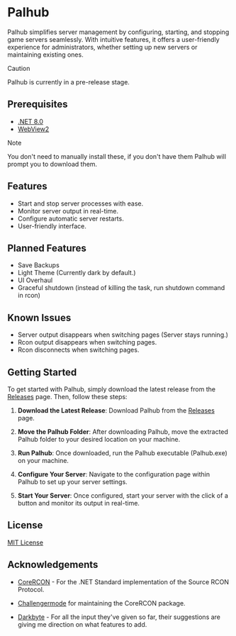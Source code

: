 # Palhub
 Palhub simplifies server management by configuring, starting, and stopping game servers seamlessly. With intuitive features, it offers a user-friendly experience for administrators, whether setting up new servers or maintaining existing ones.

 > [!CAUTION]  
> Palhub is currently in a pre-release stage.

## Prerequisites

- [.NET 8.0](https://dotnet.microsoft.com/en-us/download/dotnet/thank-you/sdk-8.0.201-windows-x64-installer)
- [WebView2](https://developer.microsoft.com/en-us/microsoft-edge/webview2/consumer/?form=MA13LH)

 > [!NOTE]  
> You don't need to manually install these, if you don't have them Palhub will prompt you to download them.

## Features

- Start and stop server processes with ease.
- Monitor server output in real-time.
- Configure automatic server restarts.
- User-friendly interface.

## Planned Features

- Save Backups
- Light Theme (Currently dark by default.)
- UI Overhaul
- Graceful shutdown (instead of killing the task, run shutdown command in rcon)

## Known Issues

- Server output disappears when switching pages (Server stays running.)
- Rcon output disappears when switching pages.
- Rcon disconnects when switching pages.

## Getting Started

To get started with Palhub, simply download the latest release from the [Releases](https://github.com/arieslr/palhub/releases) page. Then, follow these steps:

1. **Download the Latest Release**: Download Palhub from the [Releases](https://github.com/arieslr/palhub/releases) page.

2. **Move the Palhub Folder**: After downloading Palhub, move the extracted Palhub folder to your desired location on your machine.

3. **Run Palhub**: Once downloaded, run the Palhub executable (Palhub.exe) on your machine.

4. **Configure Your Server**: Navigate to the configuration page within Palhub to set up your server settings.

5. **Start Your Server**: Once configured, start your server with the click of a button and monitor its output in real-time.

## License

[MIT License](LICENSE)

## Acknowledgements
- [CoreRCON](https://github.com/Challengermode/CoreRcon) - For the .NET Standard implementation of the Source RCON Protocol.

- [Challengermode](https://github.com/Challengermode) for maintaining the CoreRCON package.

- [Darkbyte](https://github.com/darkbyte42) - For all the input they've given so far, their suggestions are giving me direction on what features to add.